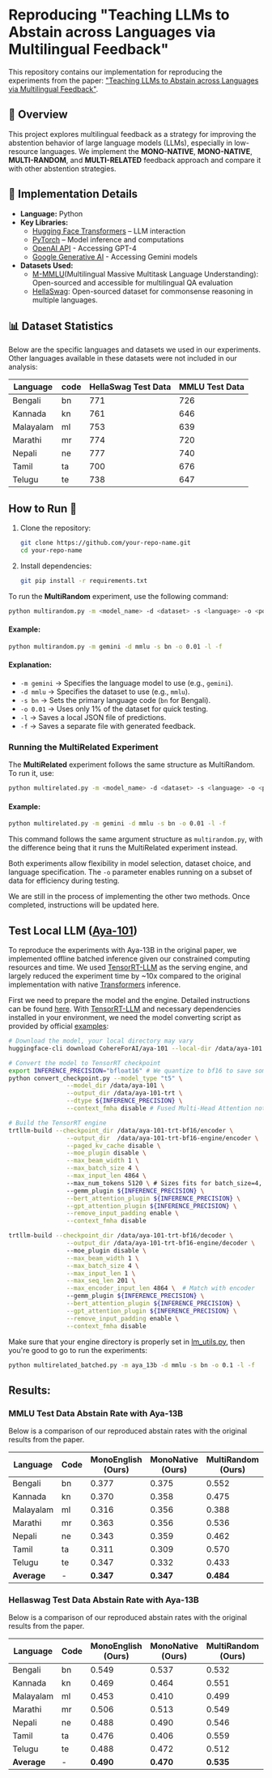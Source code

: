 # Reproducing "Teaching LLMs to Abstain across Languages via Multilingual Feedback"

This repository contains our implementation for reproducing the experiments from the paper:
["Teaching LLMs to Abstain across Languages via Multilingual Feedback"](https://arxiv.org/abs/2406.15948).

## 📌 Overview
This project explores multilingual feedback as a strategy for improving the abstention behavior of large language models (LLMs), especially in low-resource languages. We implement the **MONO-NATIVE**, **MONO-NATIVE**, **MULTI-RANDOM**, and **MULTI-RELATED** feedback approach and compare it with other abstention strategies.

## 🔧 Implementation Details
- **Language:** Python
- **Key Libraries:**
  - [Hugging Face Transformers](https://huggingface.co/docs/transformers/index) – LLM interaction
  - [PyTorch](https://pytorch.org/) – Model inference and computations
  - [OpenAI API](https://platform.openai.com/docs/) - Accessing GPT-4
  - [Google Generative AI](https://ai.google.dev/) - Accessing Gemini models
- **Datasets Used:**
  - [M-MMLU](https://github.com/nlp-uoregon/mlmm-evaluation)(Multilingual Massive Multitask Language Understanding): Open-sourced and accessible for multilingual QA evaluation
  - [HellaSwag](https://github.com/nlp-uoregon/mlmm-evaluation): Open-sourced dataset for commonsense reasoning in multiple languages.
  <!-- - [Belebele](https://huggingface.co/datasets/belebele): Multilingual reading comprehension dataset -->
## 📊 Dataset Statistics
Below are the specific languages and datasets we used in our experiments. Other languages available in these datasets were not included in our analysis:

| Language |  code | HellaSwag Test Data | MMLU Test Data |
|----------|---------|---------------------|----------------|
| Bengali  |   bn  |       771    |     726 |
| Kannada  |   kn  |       761    |     646 |
| Malayalam|   ml  |       753    |     639 |
| Marathi  |   mr  |       774    |     720 |
| Nepali |   ne  |       777    |     740 |
| Tamil  |   ta  |       700    |     676 |
| Telugu |   te  |       738    |     647 |

## How to Run 🚀 
1. Clone the repository:
   ```bash
   git clone https://github.com/your-repo-name.git
   cd your-repo-name
2. Install dependencies:
   ```bash
   git pip install -r requirements.txt
To run the **MultiRandom** experiment, use the following command:
```bash
python multirandom.py -m <model_name> -d <dataset> -s <language> -o <portion> -l -f
```
#### Example:
```bash
python multirandom.py -m gemini -d mmlu -s bn -o 0.01 -l -f
```
#### Explanation:
- `-m gemini` → Specifies the language model to use (e.g., `gemini`).
- `-d mmlu` → Specifies the dataset to use (e.g., `mmlu`).
- `-s bn` → Sets the primary language code (`bn` for Bengali).
- `-o 0.01` → Uses only 1% of the dataset for quick testing.
- `-l` → Saves a local JSON file of predictions.
- `-f` → Saves a separate file with generated feedback.

### Running the MultiRelated Experiment
The **MultiRelated** experiment follows the same structure as MultiRandom. To run it, use:
```bash
python multirelated.py -m <model_name> -d <dataset> -s <language> -o <portion> -l -f
```
#### Example:
```bash
python multirelated.py -m gemini -d mmlu -s bn -o 0.01 -l -f
```
This command follows the same argument structure as `multirandom.py`, with the difference being that it runs the MultiRelated experiment instead.

Both experiments allow flexibility in model selection, dataset choice, and language specification. The `-o` parameter enables running on a subset of data for efficiency during testing.

We are still in the process of implementing the other two methods. Once completed, instructions will be updated here.

## Test Local LLM ([Aya-101](https://huggingface.co/CohereForAI/aya-101))

To reproduce the experiments with Aya-13B in the original paper, we implemented offline batched inference given our constrained computing resources and time. We used [TensorRT-LLM](https://github.com/NVIDIA/TensorRT-LLM) as the serving engine, and largely reduced the experiment time by ~10x compared to the original implementation with native [Transformers](https://github.com/huggingface/transformers) inference.

First we need to prepare the model and the engine. Detailed instructions can be found [here](https://github.com/NVIDIA/TensorRT-LLM/blob/main/examples/enc_dec/README.md). With [TensorRT-LLM](https://github.com/NVIDIA/TensorRT-LLM) and necessary dependencies installed in your environment, we need the model converting script as provided by official [examples](https://github.com/NVIDIA/TensorRT-LLM/blob/main/examples/enc_dec/convert_checkpoint.py): 
```bash
# Download the model, your local directory may vary
huggingface-cli download CohereForAI/aya-101 --local-dir /data/aya-101

# Convert the model to TensorRT checkpoint
export INFERENCE_PRECISION="bfloat16" # We quantize to bf16 to save some memory
python convert_checkpoint.py --model_type "t5" \
                --model_dir /data/aya-101 \
                --output_dir /data/aya-101-trt \
                --dtype ${INFERENCE_PRECISION} \
                --context_fmha disable # Fused Multi-Head Attention not supported for T5

# Build the TensorRT engine
trtllm-build --checkpoint_dir /data/aya-101-trt-bf16/encoder \
                --output_dir  /data/aya-101-trt-bf16-engine/encoder \
                --paged_kv_cache disable \
                --moe_plugin disable \
                --max_beam_width 1 \
                --max_batch_size 4 \
                --max_input_len 4864 \ 
                --max_num_tokens 5120 \ # Sizes fits for batch_size=4, max_new_tokens=200, single H100 serving
                --gemm_plugin ${INFERENCE_PRECISION} \
                --bert_attention_plugin ${INFERENCE_PRECISION} \
                --gpt_attention_plugin ${INFERENCE_PRECISION} \
                --remove_input_padding enable \
                --context_fmha disable

trtllm-build --checkpoint_dir /data/aya-101-trt-bf16/decoder \
                --output_dir /data/aya-101-trt-bf16-engine/decoder \ 
                --moe_plugin disable \
                --max_beam_width 1 \
                --max_batch_size 4 \
                --max_input_len 1 \
                --max_seq_len 201 \
                --max_encoder_input_len 4864 \  # Match with encoder
                --gemm_plugin ${INFERENCE_PRECISION} \
                --bert_attention_plugin ${INFERENCE_PRECISION} \
                --gpt_attention_plugin ${INFERENCE_PRECISION} \
                --remove_input_padding enable \
                --context_fmha disable
```
Make sure that your engine directory is properly set in [lm_utils.py](https://github.com/Nancy030721/M-abstainQA/blob/ecff080e96876b7e0d68682e1dcdc9f2966f7dec/lm_utils.py#L31), then you're good to go to run the experiments:
```bash
python multirelated_batched.py -m aya_13b -d mmlu -s bn -o 0.1 -l -f
```

## Results: 
### MMLU Test Data Abstain Rate with Aya-13B
Below is a comparison of our reproduced abstain rates with the original results from the paper.

| Language  | Code |MonoEnglish (Ours)|MonoNative (Ours)|MultiRandom (Ours)|MultiRelated (Ours)|MonoEnglish (Original)|MonoNative (Original) |MultiRandom (Original)|MultiRelated (Original)|Difference (MultiRelated)|
|-|-|-|-|-|-|-|-|-|-|-|
| Bengali   | bn | 0.377 | 0.375 | 0.552 | 0.661 | 0.580 | 0.611 | 0.597 | 0.621  | **+0.040**  |
| Kannada   | kn | 0.370 | 0.358 | 0.475 | 0.646 | 0.515 | 0.607 | 0.615 | 0.704  | **-0.058**  |
| Malayalam | ml | 0.316 | 0.356 | 0.388 | 0.642 | 0.604 | 0.649 | 0.561 | 0.595  | **+0.047**  |
| Marathi   | mr | 0.363 | 0.356 | 0.536 | 0.461 | 0.529 | 0.460 | 0.524 | 0.661  | **-0.200**  |
| Nepali    | ne | 0.343 | 0.359 | 0.462 | 0.345 | 0.578 | 0.583 | 0.549 | 0.590  | **-0.245**  |
| Tamil     | ta | 0.311 | 0.309 | 0.570 | 0.732 | 0.533 | 0.594 | 0.628 | 0.643  | **+0.089**  |
| Telugu    | te | 0.347 | 0.332 | 0.433 | 0.491 | 0.520 | 0.688 | 0.605 | 0.628  | **-0.137**  |
| **Average** | -  | **0.347** | **0.347** | **0.484** | **0.568** | **0.551** | **0.599** | **0.583** | **0.635** | **-0.067**

### Hellaswag Test Data Abstain Rate with Aya-13B
Below is a comparison of our reproduced abstain rates with the original results from the paper.

| Language  | Code |MonoEnglish (Ours)|MonoNative (Ours)|MultiRandom (Ours)|MultiRelated (Ours)|MonoEnglish (Original)|MonoNative (Original) |MultiRandom (Original)|MultiRelated (Original)|Difference (MultiRelated)|
|-|-|-|-|-|-|-|-|-|-|-|
| Bengali   | bn | 0.549 | 0.537 | 0.532 | 0.540 | 0.513 | 0.578 | 0.403 | 0.468  | **+0.072**  |
| Kannada   | kn | 0.469 | 0.464 | 0.551 | 0.528 | 0.572 | 0.526 | 0.553 | 0.566  | **-0.038**  |
| Malayalam | ml | 0.453 | 0.410 | 0.499 | 0.560 | 0.513 | 0.467 | 0.627 | 0.693  | **-0.133**  |
| Marathi   | mr | 0.506 | 0.513 | 0.549 | 0.525 | 0.506 | 0.481 | 0.565 | 0.578  | **-0.053**  |
| Nepali    | ne | 0.488 | 0.490 | 0.546 | 0.508 | 0.503 | 0.452 | 0.497 | 0.542  | **-0.034**  |
| Tamil     | ta | 0.476 | 0.406 | 0.559 | 0.593 | 0.514 | 0.479 | 0.650 | 0.636  | **-0.043**  |
| Telugu    | te | 0.488 | 0.472 | 0.512 | 0.537 | 0.565 | 0.524 | 0.565 | 0.558  | **-0.021**  |
| **Average** | -  | **0.490** | **0.470** | **0.535** | **0.542** | **0.527** | **0.501** | **0.551** | **0.577** | **-0.035**

